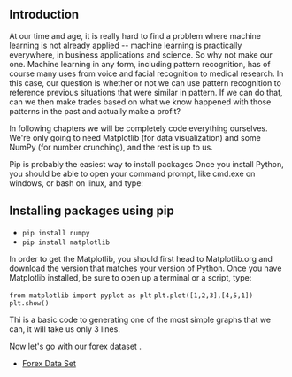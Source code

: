 ## Introduction 
At our time and age, it is really hard to find a problem where machine learning is not already applied -- machine learning is practically everywhere, in business applications and science.
So why not make our one. 
Machine learning in any form, including pattern recognition, has of course many uses from voice and facial recognition to medical research.
In this case, our question is whether or not we can use pattern recognition to reference previous situations that were similar in pattern.
If we can do that, can we then make trades based on what we know happened with those patterns in the past and actually make a profit?


In following chapters we will be completely code everything ourselves. We're only going to need Matplotlib (for data visualization) and some NumPy (for number crunching), and the rest is up to us.

Pip is probably the easiest way to install packages Once you install Python, you should be able to open your command prompt, like cmd.exe on windows, or bash on linux, and type:

## Installing packages using pip
* `pip install numpy`
* `pip install matplotlib`

In order to get the Matplotlib, you should first head to Matplotlib.org and download the version that matches your version of Python.
Once you have Matplotlib installed, be sure to open up a terminal or a script, type:


`from matplotlib import pyplot as plt`
`plt.plot([1,2,3],[4,5,1])`
`plt.show()`

Thi is a basic code to generating one of the most simple graphs that we can, it will take us only 3 lines.

Now let's go with our forex dataset .
* [Forex Data Set ](https://pythonprogramming.net/static/downloads/forex-hft-pattern-recognition/GBPUSD.zip)



